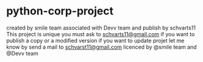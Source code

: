 # python-corp-project
created by smile team associated with Devv team and publish by schvarts11
This project is unique you must ask to schvarts11@gmail.com if you want to publish a copy or a modified version
if you want to update projet let me know by send a mail to schvarst11@gmail.com
licenced by @smile team and @Devv team
